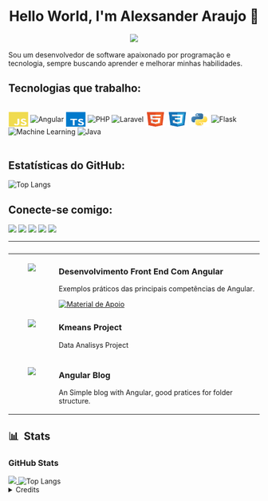 <h1 align="center">
  Hello World, I'm Alexsander Araujo 👋
</h1>

<div align="center">
  <img height="380em" src="https://user-images.githubusercontent.com/70382532/138322189-2db8df52-9dcb-40a0-88a8-c365466bd33d.gif"/>
</div>

Sou um desenvolvedor de software apaixonado por programação e tecnologia, sempre buscando aprender e melhorar minhas habilidades.

## Tecnologias que trabalho:

<div style="display: inline_block"><br>
  <img align="center" alt="JavaScript" height="30" width="40" src="https://raw.githubusercontent.com/devicons/devicon/master/icons/javascript/javascript-plain.svg">
  <img align="center" alt="Angular" height="30" width="40" src="https://cdn.jsdelivr.net/gh/devicons/devicon@latest/icons/angular/angular-original.svg">
  <img align="center" alt="TypeScript" height="30" width="40" src="https://raw.githubusercontent.com/devicons/devicon/master/icons/typescript/typescript-plain.svg">
  <img align="center" alt="PHP" height="30" width="40" src="https://cdn.jsdelivr.net/gh/devicons/devicon@latest/icons/php/php-original.svg">      
  <img align="center" alt="Laravel" height="30" width="40" src="https://cdn.jsdelivr.net/gh/devicons/devicon@latest/icons/laravel/laravel-original.svg">
  <img align="center" alt="HTML5" height="30" width="40" src="https://raw.githubusercontent.com/devicons/devicon/master/icons/html5/html5-original.svg">
  <img align="center" alt="CSS3" height="30" width="40" src="https://raw.githubusercontent.com/devicons/devicon/master/icons/css3/css3-original.svg">
  <img align="center" alt="Python" height="30" width="40" src="https://raw.githubusercontent.com/devicons/devicon/master/icons/python/python-original.svg">
  <img align="center" alt="Flask" height="30" width="40" src="https://cdn.jsdelivr.net/gh/devicons/devicon@latest/icons/flask/flask-original.svg"> 
  <img align="center" alt="Machine Learning" height="30" src="https://cdn.jsdelivr.net/gh/devicons/devicon@latest/icons/jupyter/jupyter-original.svg">          
  <img align="center" alt="Java" height="30" width="40" src="https://cdn.jsdelivr.net/gh/devicons/devicon@latest/icons/java/java-original.svg">
</div><br>

## Estatísticas do GitHub:

![Top Langs](https://github-readme-stats.vercel.app/api/top-langs/?username=alexsanderaraujo&langs_count=3&layout=compact)

## Conecte-se comigo:

<div> 
  <a href="https://www.linkedin.com/in/alexsander-ara%C3%BAjo-a71659181/" target="_blank"><img src="https://img.shields.io/badge/-LinkedIn-%230077B5?style=for-the-badge&logo=linkedin&logoColor=white" target="_blank"></a> 
  <a href = "mailto:alexsanderthorne@gmail.com"><img src="https://img.shields.io/badge/-Gmail-%23333?style=for-the-badge&logo=gmail&logoColor=white" target="_blank"></a>
  <a href="https://www.instagram.com/alexsanderaraujo4/" target="_blank"><img src="https://img.shields.io/badge/-Instagram-%23E4405F?style=for-the-badge&logo=instagram&logoColor=white" target="_blank"></a>
  <a href="https://discord.gg/alexsander4485" target="_blank"><img src="https://img.shields.io/badge/Discord-7289DA?style=for-the-badge&logo=discord&logoColor=white" target="_blank"></a> 
  <a href="https://api.whatsapp.com/send?phone=87981554940" target="_blank"><img src="https://img.shields.io/badge/WhatsApp-25D366?style=for-the-badge&logo=whatsapp&logoColor=white" target="_blank"></a></div>

  <table>
	<thead>
		<tr>
			<th colspan="2" width="2000">&nbsp;</th>
		</tr>
	</thead>
<tbody>
		<tr>
			<td align="center" valign="top" width="80"><br />
			<a href="https://github.com/alexsanderthorne/Desenvolvimento-Front-End-Com-Angular">
      <img src="https://cdn.jsdelivr.net/gh/devicons/devicon@latest/icons/angular/angular-original.svg" />
      </a>
      </td>
			<td valign="top">
			<h3>Desenvolvimento Front End Com Angular</h3>
			<p>Exemplos práticos das principais competências de Angular.</p>
			<a href="https://github.com/alexsanderthorne/Desenvolvimento-Front-End-Com-Angular">
 			 	<img src="https://img.shields.io/badge/Ver%20Material-E94D5F?style=for-the-badge" alt="Material de Apoio">
			</a>
			</td>
		</tr>
     <tr>
			<td align="center" valign="top" width="80"><br />
			<a href="https://github.com/alexsanderthorne/K-means">
     			 <img src="https://cdn.jsdelivr.net/gh/devicons/devicon@latest/icons/jupyter/jupyter-original.svg"/>
     			 </a>
      </td>
			<td valign="top">
			<h3>Kmeans Project</h3>
			<p>Data Analisys Project</p>
			</td>
		</tr>
		<tr>
			<td align="center" valign="top" width="80"><br />
			<a href="https://github.com/alexsanderthorne/Desenvolvimento-Front-End-Com-Angular/tree/main/BLOG/angular-blog">
      			<img src="https://cdn.jsdelivr.net/gh/devicons/devicon@latest/icons/angular/angular-original.svg"  />
      			</a>
      </td>
			<td valign="top">
			<h3>Angular Blog</h3>
			<p>An Simple blog with Angular, good pratices for folder structure.</p>
			</td>
		</tr>

</tbody>
</table>

## 📊 &nbsp;Stats

<h3 align="left">GitHub Stats</h3>

<div align="left">
	<a href="https://github.com/felipeaguiarcode/github-readme-stats" target = "_blank">
		<img height="130em" src="https://github-readme-stats-git-masterrstaa-rickstaa.vercel.app/api?username=alexsanderthorne&hide_title=true&show_icons=true&include_all_commits=false&count_private=true&line_height=25&hide=issues&bg_color=020114&title_color=7520FF&text_color=FFF&border_radius=3&border_color=181832&icon_color=7520FF&theme=jolly">
	</a>
	<img alt="Top Langs" height="130em" src="https://github-readme-stats-git-masterrstaa-rickstaa.vercel.app/api/top-langs/?username=alexsanderthorne&line_height=10&card_width=290&layout=compact&hide_title=false&count_private=true&langs_count=4&show_icons=true&title_color=7520FF&hide=html,css&bg_color=020114&text_color=8B8B8B&border_radius=3&border_color=181832">
	<!-- <a href="https://git.io/streak-stats">
  		<img height="130em" src="https://streak-stats.demolab.com?user=felipeaguiarcode&theme=buefy-dark&border_radius=3&date_format=M%20j%5B%2C%20Y%5D&background=020114&border=181832&ring=7520FF&stroke=181832&currStreakLabel=ED00F2&sideLabels=FCFCFC&currStreakNum=ED00F2&fire=ED00F2&sideNums=7520FF&dates=8B8B8B">
	</a> -->
</div>

<div align="center">

</div>

<details align="left">
  <summary>Credits</summary> 
  - Badges by <a href="https://shields.io/">shields.io</a>
  <br>
  - GitHub Stats by <a href="https://github.com/anuraghazra/github-readme-stats">anuraghazra</a>
  <br>
   - GitHub Streak by <a href="https://github.com/DenverCoder1/github-readme-streak-stats">DenverCoder1</a>
  <br>
  - Developer vector created by <a href="https://www.freepik.com/vectors/developer">storyset - www.freepik.com</a> (edited by author)
</details>
